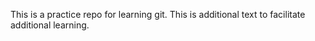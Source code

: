 This is a practice repo for learning git.
This is additional text to facilitate additional learning.